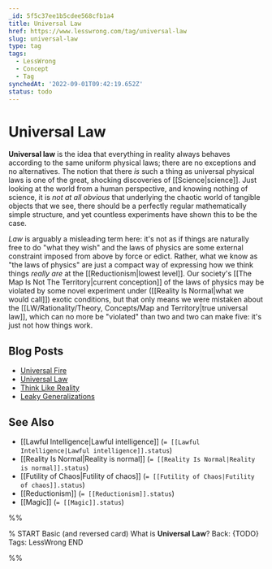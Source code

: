 ```yaml
---
_id: 5f5c37ee1b5cdee568cfb1a4
title: Universal Law
href: https://www.lesswrong.com/tag/universal-law
slug: universal-law
type: tag
tags:
  - LessWrong
  - Concept
  - Tag
synchedAt: '2022-09-01T09:42:19.652Z'
status: todo
---
```


# Universal Law

**Universal law** is the idea that everything in reality always behaves according to the same uniform physical laws; there are no exceptions and no alternatives. The notion that there *is* such a thing as universal physical laws is one of the great, shocking discoveries of [[Science|science]]. Just looking at the world from a human perspective, and knowing nothing of science, it is *not at all obvious* that underlying the chaotic world of tangible objects that we see, there should be a perfectly regular mathematically simple structure, and yet countless experiments have shown this to be the case.

*Law* is arguably a misleading term here: it's not as if things are naturally free to do "what they wish" and the laws of physics are some external constraint imposed from above by force or edict. Rather, what we know as "the laws of physics" are just a compact way of expressing how we think things *really are* at the [[Reductionism|lowest level]]. Our society's [[The Map Is Not The Territory|current conception]] of the laws of physics may be violated by some novel experiment under ([[Reality Is Normal|what we would call]]) exotic conditions, but that only means we were mistaken about the [[LW/Rationality/Theory, Concepts/Map and Territory|true universal law]], which can no more be "violated" than two and two can make five: it's just not how things work.

## Blog Posts

- [Universal Fire](http://lesswrong.com/lw/hq/universal_fire/)
- [Universal Law](http://lesswrong.com/lw/hr/universal_law/)
- [Think Like Reality](http://lesswrong.com/lw/hs/think_like_reality/)
- [Leaky Generalizations](http://lesswrong.com/lw/lc/leaky_generalizations/)

## See Also

- [[Lawful Intelligence|Lawful intelligence]] (`= [[Lawful Intelligence|Lawful intelligence]].status`)
- [[Reality Is Normal|Reality is normal]] (`= [[Reality Is Normal|Reality is normal]].status`)
- [[Futility of Chaos|Futility of chaos]] (`= [[Futility of Chaos|Futility of chaos]].status`)
- [[Reductionism]] (`= [[Reductionism]].status`)
- [[Magic]] (`= [[Magic]].status`)


%%

% START
Basic (and reversed card)
What is **Universal Law**?
Back: {TODO}
Tags: LessWrong
END

%%
	
